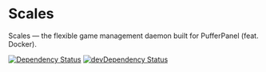 

# Scales
Scales — the flexible game management daemon built for PufferPanel (feat. Docker).

[![Dependency Status](https://david-dm.org/PufferPanel/Scales/master.svg?style=flat-square)](https://david-dm.org/PufferPanel/Scales/master)
[![devDependency Status](https://david-dm.org/PufferPanel/Scales/master/dev-status.svg?style=flat-square)](https://david-dm.org/PufferPanel/Scales/master#info=devDependencies)
